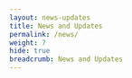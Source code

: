 ```yaml
---
layout: news-updates
title: News and Updates
permalink: /news/
weight: 7
hide: true
breadcrumb: News and Updates
---
```

